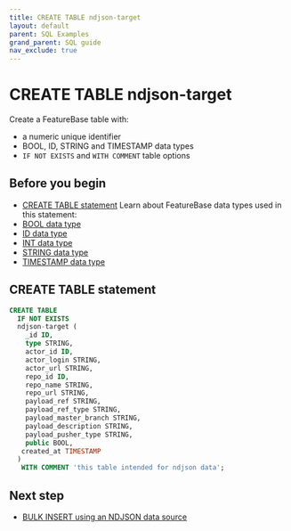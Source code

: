 ```yaml
---
title: CREATE TABLE ndjson-target
layout: default
parent: SQL Examples
grand_parent: SQL guide
nav_exclude: true
---
```


# CREATE TABLE ndjson-target

Create a FeatureBase table with:
* a numeric unique identifier
* BOOL, ID, STRING and TIMESTAMP data types
* `IF NOT EXISTS` and `WITH COMMENT` table options

## Before you begin

* [CREATE TABLE statement](/docs/sql-guide/statements/statement-table-create)
Learn about FeatureBase data types used in this statement:
* [BOOL data type](/docs/sql-guide/data-types/data-type-bool)
* [ID data type](/docs/sql-guide/data-types/data-type-id)
* [INT data type](/docs/sql-guide/data-types/data-type-int)
* [STRING data type](/docs/sql-guide/data-types/data-type-string)
* [TIMESTAMP data type](/docs/sql-guide/data-types/data-type-timestamp)

## CREATE TABLE statement

```sql
CREATE TABLE
  IF NOT EXISTS
  ndjson-target (
    _id ID,
    type STRING,
    actor_id ID,
    actor_login STRING,
    actor_url STRING,
    repo_id ID,
    repo_name STRING,
    repo_url STRING,
    payload_ref STRING,
    payload_ref_type STRING,
    payload_master_branch STRING,
    payload_description STRING,
    payload_pusher_type STRING,
    public BOOL,
   created_at TIMESTAMP
  )
   WITH COMMENT 'this table intended for ndjson data';
```

## Next step

* [BULK INSERT using an NDJSON data source](/docs/sql-guide/examples/sql-eg-insert/sql-eg-insert-bulk-ndjson-target)
